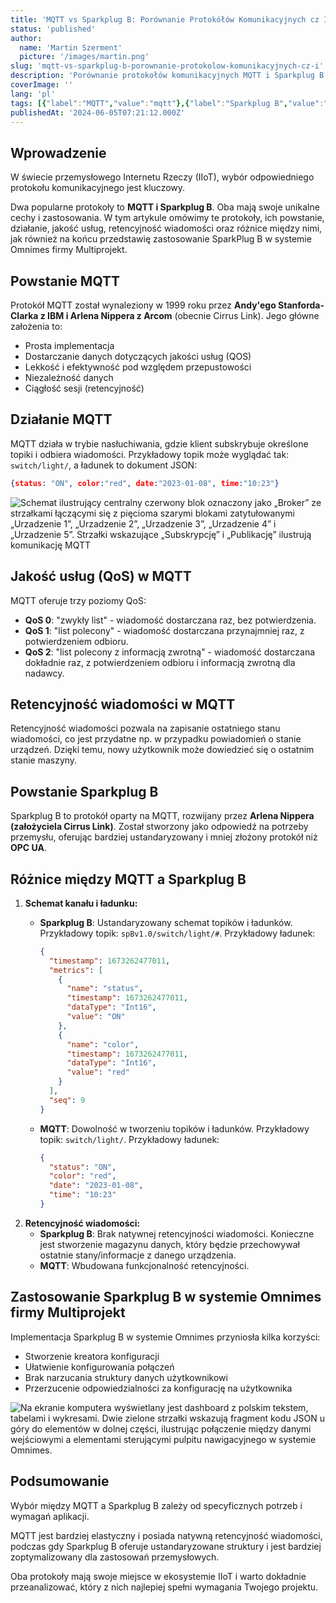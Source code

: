 ```yaml
---
title: 'MQTT vs Sparkplug B: Porównanie Protokółów Komunikacyjnych cz I'
status: 'published'
author:
  name: 'Martin Szerment'
  picture: '/images/martin.png'
slug: 'mqtt-vs-sparkplug-b-porownanie-protokolow-komunikacyjnych-cz-i'
description: 'Porównanie protokołów komunikacyjnych MQTT i Sparkplug B w kontekście przemysłowego Internetu Rzeczy (IIoT). Dowiedz się o ich zaletach, różnicach, jakości usług (QoS) oraz retencyjności wiadomości. Odkryj, który protokół lepiej spełnia wymagania Twojego projektu IoT.'
coverImage: ''
lang: 'pl'
tags: [{"label":"MQTT","value":"mqtt"},{"label":"Sparkplug B","value":"sparkplugB"},{"label":"Protokół komunikacyjny","value":"protokółKomunikacyjny"},{"label":"QoS","value":"qoS"},{"label":"IIoT","value":"iIoT"},{"label":"Komunikacja IoT","value":"komunikacjaIoT"},{"label":"Omnimes","value":"omnimes"},{"label":"Przemysł 4.0","value":"przemysł40"},{"label":"Standardy komunikacyjne","value":"standardyKomunikacyjne"}]
publishedAt: '2024-06-05T07:21:12.000Z'
---
```


## **Wprowadzenie**

W świecie przemysłowego Internetu Rzeczy (IIoT), wybór odpowiedniego protokołu komunikacyjnego jest kluczowy.

Dwa popularne protokoły to **MQTT i Sparkplug B**. Oba mają swoje unikalne cechy i zastosowania. W tym artykule omówimy te protokoły, ich powstanie, działanie, jakość usług, retencyjność wiadomości oraz różnice między nimi, jak również na końcu przedstawię zastosowanie SparkPlug B w systemie Omnimes firmy Multiprojekt.

## **Powstanie MQTT**

Protokół MQTT został wynaleziony w 1999 roku przez **Andy'ego Stanforda-Clarka z IBM i Arlena Nippera z Arcom** (obecnie Cirrus Link). Jego główne założenia to:

- Prosta implementacja
- Dostarczanie danych dotyczących jakości usług (QOS)
- Lekkość i efektywność pod względem przepustowości
- Niezależność danych
- Ciągłość sesji (retencyjność)

## **Działanie MQTT**

MQTT działa w trybie nasłuchiwania, gdzie klient subskrybuje określone topiki i odbiera wiadomości. Przykładowy topik może wyglądać tak: `switch/light/`, a ładunek to dokument JSON:

```json
{status: "ON", color:"red", date:"2023-01-08", time:"10:23"}
```

![Schemat ilustrujący centralny czerwony blok oznaczony jako „Broker” ze strzałkami łączącymi się z pięcioma szarymi blokami zatytułowanymi „Urzadzenie 1”, „Urzadzenie 2”, „Urzadzenie 3”, „Urzadzenie 4” i „Urzadzenie 5”. Strzałki wskazujące „Subskrypcję” i „Publikację” ilustrują komunikację MQTT](/images/image-y0nj-QyMD.png)

## **Jakość usług (QoS) w MQTT**

MQTT oferuje trzy poziomy QoS:

- **QoS 0**: "zwykły list" - wiadomość dostarczana raz, bez potwierdzenia.
- **QoS 1**: "list polecony" - wiadomość dostarczana przynajmniej raz, z potwierdzeniem odbioru.
- **QoS 2**: "list polecony z informacją zwrotną" - wiadomość dostarczana dokładnie raz, z potwierdzeniem odbioru i informacją zwrotną dla nadawcy.

## **Retencyjność wiadomości w MQTT**

Retencyjność wiadomości pozwala na zapisanie ostatniego stanu wiadomości, co jest przydatne np. w przypadku powiadomień o stanie urządzeń. Dzięki temu, nowy użytkownik może dowiedzieć się o ostatnim stanie maszyny.

## **Powstanie Sparkplug B**

Sparkplug B to protokół oparty na MQTT, rozwijany przez **Arlena Nippera (założyciela Cirrus Link)**. Został stworzony jako odpowiedź na potrzeby przemysłu, oferując bardziej ustandaryzowany i mniej złożony protokół niż **OPC UA**.

## **Różnice między MQTT a Sparkplug B**

1. **Schemat kanału i ładunku:**
   - **Sparkplug B**: Ustandaryzowany schemat topików i ładunków. Przykładowy topik: `spBv1.0/switch/light/#`. Przykładowy ładunek:
   
     ```json
     {
       "timestamp": 1673262477011,
       "metrics": [
         {
           "name": "status",
           "timestamp": 1673262477011,
           "dataType": "Int16",
           "value": "ON"
         },
         {
           "name": "color",
           "timestamp": 1673262477011,
           "dataType": "Int16",
           "value": "red"
         }
       ],
       "seq": 9
     }
     ```
   - **MQTT**: Dowolność w tworzeniu topików i ładunków. Przykładowy topik: `switch/light/`. Przykładowy ładunek:

     ```json
     {
       "status": "ON",
       "color": "red",
       "date": "2023-01-08",
       "time": "10:23"
     }
     ```
2. **Retencyjność wiadomości:**
   - **Sparkplug B**: Brak natywnej retencyjności wiadomości. Konieczne jest stworzenie magazynu danych, który będzie przechowywał ostatnie stany/informacje z danego urządzenia.
   - **MQTT**: Wbudowana funkcjonalność retencyjności.

## **Zastosowanie Sparkplug B w systemie Omnimes firmy Multiprojekt**

Implementacja Sparkplug B w systemie Omnimes przyniosła kilka korzyści:

- Stworzenie kreatora konfiguracji
- Ułatwienie konfigurowania połączeń
- Brak narzucania struktury danych użytkownikowi
- Przerzucenie odpowiedzialności za konfigurację na użytkownika

![Na ekranie komputera wyświetlany jest dashboard z polskim tekstem, tabelami i wykresami. Dwie zielone strzałki wskazują fragment kodu JSON u góry do elementów w dolnej części, ilustrując połączenie między danymi wejściowymi a elementami sterującymi pulpitu nawigacyjnego w systemie Omnimes.](/images/image-uyot-YwNT.png)

## **Podsumowanie**

Wybór między MQTT a Sparkplug B zależy od specyficznych potrzeb i wymagań aplikacji.

MQTT jest bardziej elastyczny i posiada natywną retencyjność wiadomości, podczas gdy Sparkplug B oferuje ustandaryzowane struktury i jest bardziej zoptymalizowany dla zastosowań przemysłowych.

Oba protokoły mają swoje miejsce w ekosystemie IIoT i warto dokładnie przeanalizować, który z nich najlepiej spełni wymagania Twojego projektu.